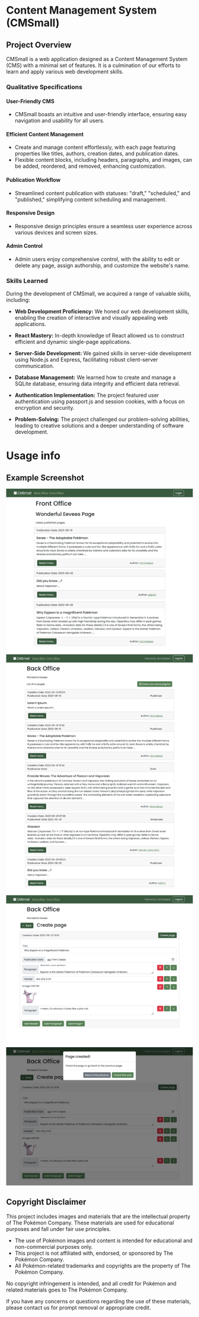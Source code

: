 # Content Management System (CMSmall)

## Project Overview

CMSmall is a web application designed as a Content Management System (CMS) with a minimal set of features. It is a culmination of our efforts to learn and apply various web development skills.

### Qualitative Specifications

#### User-Friendly CMS
- CMSmall boasts an intuitive and user-friendly interface, ensuring easy navigation and usability for all users.

#### Efficient Content Management
- Create and manage content effortlessly, with each page featuring properties like titles, authors, creation dates, and publication dates.
- Flexible content blocks, including headers, paragraphs, and images, can be added, reordered, and removed, enhancing customization.

#### Publication Workflow
- Streamlined content publication with statuses: "draft," "scheduled," and "published," simplifying content scheduling and management.

#### Responsive Design
- Responsive design principles ensure a seamless user experience across various devices and screen sizes.

#### Admin Control
- Admin users enjoy comprehensive control, with the ability to edit or delete any page, assign authorship, and customize the website's name.

### Skills Learned

During the development of CMSmall, we acquired a range of valuable skills, including:

- **Web Development Proficiency:** We honed our web development skills, enabling the creation of interactive and visually appealing web applications.

- **React Mastery:** In-depth knowledge of React allowed us to construct efficient and dynamic single-page applications.

- **Server-Side Development:** We gained skills in server-side development using Node.js and Express, facilitating robust client-server communication.

- **Database Management:** We learned how to create and manage a SQLite database, ensuring data integrity and efficient data retrieval.

- **Authentication Implementation:** The project featured user authentication using passport.js and session cookies, with a focus on encryption and security.

- **Problem-Solving:** The project challenged our problem-solving abilities, leading to creative solutions and a deeper understanding of software development.

# Usage info

## Example Screenshot

![Front Office](./imgs/non-logged-list.png)
![Back Office](./imgs/logged-list-bo.png)
![Create Page 1](./imgs/create-page.png)
![Create Page 2](./imgs/create-page-submitted.png)


## Copyright Disclaimer

This project includes images and materials that are the intellectual property of The Pokémon Company. These materials are used for educational purposes and fall under fair use principles.

- The use of Pokémon images and content is intended for educational and non-commercial purposes only.
- This project is not affiliated with, endorsed, or sponsored by The Pokémon Company.
- All Pokémon-related trademarks and copyrights are the property of The Pokémon Company.

No copyright infringement is intended, and all credit for Pokémon and related materials goes to The Pokémon Company.

If you have any concerns or questions regarding the use of these materials, please contact us for prompt removal or appropriate credit.


